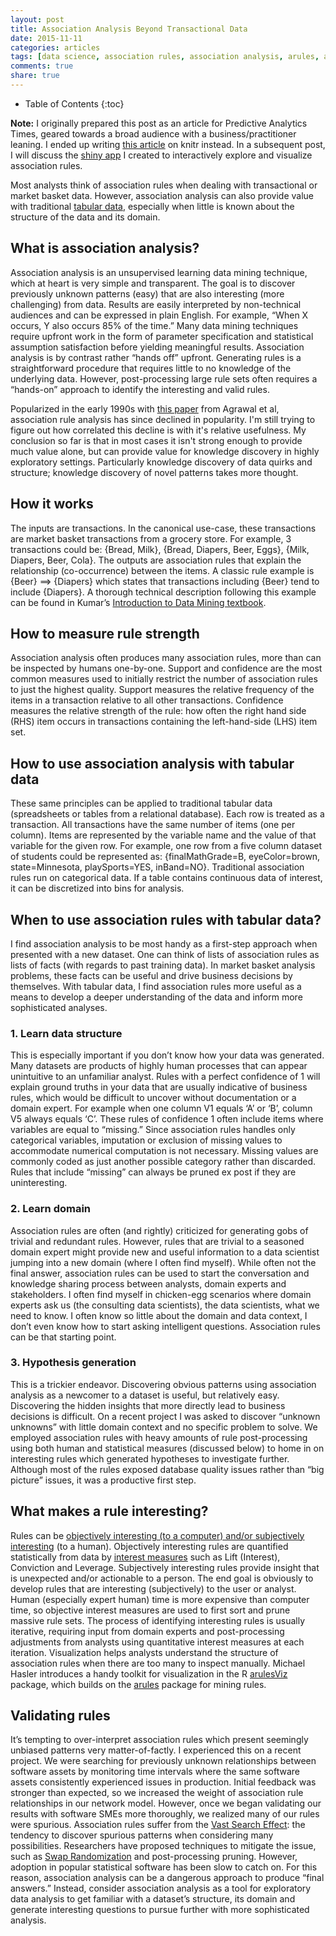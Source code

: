 ```yaml
---
layout: post
title: Association Analysis Beyond Transactional Data
date: 2015-11-11
categories: articles
tags: [data science, association rules, association analysis, arules, arulesViz]
comments: true
share: true
---
```


* Table of Contents
{:toc}

**Note:** I originally prepared this post as an article for Predictive Analytics Times, geared towards a broad audience with a business/practitioner leaning.  I ended up writing [this article](http://www.predictiveanalyticsworld.com/patimes/from-code-to-reports-with-knitr-050915/5328/) on knitr instead.  In a subsequent post, I will discuss the [shiny app](https://github.com/brooksandrew/Rsenal/blob/master/R/shiny_arules.R) I created to interactively explore and visualize association rules.

Most analysts think of association rules when dealing with transactional or market basket data.  However, association analysis can also provide value with traditional [tabular data], especially when little is known about the structure of the data and its domain. 

## What is association analysis?

Association analysis is an unsupervised learning data mining technique, which at heart is very simple and transparent.  The goal is to discover previously unknown patterns (easy) that are also interesting (more challenging) from data.  Results are easily interpreted by non-technical audiences and can be expressed in plain English.  For example, “When X occurs, Y also occurs 85% of the time.” Many data mining techniques require upfront work in the form of parameter specification and statistical assumption satisfaction before yielding meaningful results.  Association analysis is by contrast rather “hands off” upfront.  Generating rules is a straightforward procedure that requires little to no knowledge of the underlying data.  However, post-processing large rule sets often requires a “hands-on” approach to identify the interesting and valid rules.

Popularized in the early 1990s with [this paper](http://www.almaden.ibm.com/cs/quest/papers/sigmod93.pdf) from Agrawal et al, association rule analysis has since declined in popularity.  I'm still trying to figure out how correlated this decline is with it's relative usefulness.  My conclusion so far is that in most cases it isn't strong enough to provide much value alone, but can provide value for knowledge discovery in highly exploratory settings.  Particularly knowledge discovery of data quirks and structure; knowledge discovery of novel patterns takes more thought.

<script type="text/javascript" src="//www.google.com/trends/embed.js?hl=en-US&q=%22Association+rules%22&tz=Etc/GMT%2B5&content=1&cid=TIMESERIES_GRAPH_0&export=5&w=500&h=330"></script>

## How it works

The inputs are transactions.  In the canonical use-case, these transactions are market basket transactions from a grocery store.  For example, 3 transactions could be: {Bread, Milk}, {Bread, Diapers, Beer, Eggs}, {Milk, Diapers, Beer, Cola}.  The outputs are association rules that explain the relationship (co-occurrence) between the items.  A classic rule example is {Beer} ==> {Diapers} which states that transactions including {Beer} tend to include {Diapers}.  A thorough technical description following this example can be found in Kumar’s [Introduction to Data Mining textbook].

## How to measure rule strength

Association analysis often produces many association rules, more than can be inspected by humans one-by-one.  Support and confidence are the most common measures used to initially restrict the number of association rules to just the highest quality.  Support measures the relative frequency of the items in a transaction relative to all other transactions.  Confidence measures the relative strength of the rule: how often the right hand side (RHS) item occurs in transactions containing the left-hand-side (LHS) item set.

## How to use association analysis with tabular data

These same principles can be applied to traditional tabular data (spreadsheets or tables from a relational database).  Each row is treated as a transaction.  All transactions have the same number of items (one per column).  Items are represented by the variable name and the value of that variable for the given row.   For example, one row from a five column dataset of students could be represented as: {finalMathGrade=B, eyeColor=brown, state=Minnesota, playSports=YES, inBand=NO}. Traditional association rules run on categorical data.  If a table contains continuous data of interest, it can be discretized into bins for analysis.

## When to use association rules with tabular data?

I find association analysis to be most handy as a first-step approach when presented with a new dataset.  One can think of lists of association rules as lists of facts (with regards to past training data).  In market basket analysis problems, these facts can be useful and drive business decisions by themselves.  With tabular data, I find association rules more useful as a means to develop a deeper understanding of the data and inform more sophisticated analyses.

### 1. Learn data structure

This is especially important if you don’t know how your data was generated.  Many datasets are products of highly human processes that can appear unintuitive to an unfamiliar analyst.  Rules with a perfect confidence of 1 will explain ground truths in your data that are usually indicative of business rules, which would be difficult to uncover without documentation or a domain expert.  For example when one column V1 equals ‘A’ or ‘B’, column V5 always equals ‘C’.
These rules of confidence 1 often include items where variables are equal to “missing.”
Since association rules handles only categorical variables, imputation or exclusion of missing values to accommodate numerical computation is not necessary.  Missing values are commonly coded as just another possible category rather than discarded. Rules that include “missing” can always be pruned ex post if they are uninteresting.

### 2. Learn domain

Association rules are often (and rightly) criticized for generating gobs of trivial and redundant rules.  However, rules that are trivial to a seasoned domain expert might provide new and useful information to a data scientist jumping into a new domain (where I often find myself).  While often not the final answer, association rules can be used to start the conversation and knowledge sharing process between analysts, domain experts and stakeholders.   I often find myself in chicken-egg scenarios where domain experts ask us (the consulting data scientists), the data scientists, what we need to know.  I often know so little about the domain and data
context, I don’t even know how to start asking intelligent questions.  Association rules
can be that starting point.

### 3. Hypothesis generation

This is a trickier endeavor. Discovering obvious patterns using association analysis as a newcomer to a dataset is useful, but relatively easy.  Discovering the hidden insights that more directly lead to business decisions is difficult.  On a recent project I was asked to discover “unknown unknowns” with little domain context and no specific problem to solve.  We employed association rules with heavy amounts of rule post-processing using both human and statistical measures (discussed below) to home in on interesting rules which generated hypotheses to investigate further.  Although most of the rules exposed database quality issues rather than “big picture” issues, it was a productive first step.

## What makes a rule interesting?

Rules can be [objectively interesting (to a computer) and/or subjectively interesting] (to a human).  Objectively interesting rules are quantified statistically from data by [interest measures] such as Lift (Interest), Conviction and Leverage.  Subjectively interesting rules provide insight that is unexpected and/or actionable to a person. The end goal is obviously to develop rules that are interesting (subjectively) to the user or analyst.  Human (especially expert human) time is more expensive than computer time, so objective interest measures are used to first sort and prune massive rule sets. The process of identifying interesting rules is usually iterative, requiring input from domain experts and post-processing adjustments from analysts using quantitative interest measures at each iteration. Visualization helps analysts understand the structure of association rules when there are too many to inspect manually.  Michael Hasler introduces a handy toolkit for visualization in the R [arulesViz] package, which builds on the [arules] package for mining rules.

## Validating rules

It’s tempting to over-interpret association rules which present seemingly unbiased patterns very matter-of-factly.  I experienced this on a recent project.  We were searching for previously unknown relationships between software assets by monitoring time intervals where the same software assets consistently experienced issues in production.  Initial feedback was stronger than expected, so we increased the weight of association rule relationships in our network model.  However, once we began validating our results with software SMEs more thoroughly, we realized many of our rules were spurious. Association rules suffer from the [Vast Search Effect]: the tendency to discover spurious patterns when considering many possibilities.  Researchers have proposed techniques to mitigate the issue, such as [Swap Randomization] and post-processing pruning. However, adoption in popular statistical software has been slow to catch on.  For this reason, association analysis can be a dangerous approach to produce “final answers.”  Instead, consider association analysis as a tool for exploratory data analysis to get familiar with a dataset’s structure, its domain and generate interesting questions to pursue further with more sophisticated analysis.

[tabular data]: https://en.wikipedia.org/wiki/Table_(information)
[Introduction to Data Mining textbook]: http://www-users.cs.umn.edu/~kumar/dmbook/ch6.pdf
[objectively interesting (to a computer) and/or subjectively interesting]: http://citeseerx.ist.psu.edu/viewdoc/download?doi=10.1.1.53.2780&rep=rep1&type=pdf
[interest measures]: http://michael.hahsler.net/research/association_rules/measures.html
[arulesViz]: https://cran.r-project.org/web/packages/arulesViz/vignettes/arulesViz.pdf
[arules]: http://www.jstatsoft.org/v14/i15/paper
[Vast Search Effect]: https://books.google.com/books?id=U5np34a5fmQC&pg=PA297&lpg=PA297&dq=what+is+the+vast+search+effect&source=bl&ots=Sq0VDTxlEK&sig=KADUdlw8nea73esrTQ5c8FImXKc&hl=en&sa=X&ei=OCA-VaqBDMfUggTUwYDABg&ved=0CD0Q6AEwBA#v=onepage&q=what%2520is%2520the%2520vast%2520search%2520effect&f=false
[Swap Randomization]: http://www.cs.uoi.gr/~tsap/publications/gionis_2007_swap_randomization.pdf
